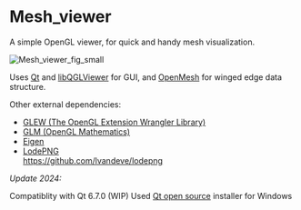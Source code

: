 # Mesh_viewer

A simple OpenGL viewer, for quick and handy mesh visualization.  

![Mesh_viewer_fig_small](https://user-images.githubusercontent.com/84736834/124169237-4f03af80-daa6-11eb-8d80-12ca22b02764.png)

Uses [Qt](https://www.qt.io/) and [libQGLViewer](http://libqglviewer.com/) for GUI, and [OpenMesh](https://www.graphics.rwth-aachen.de/software/openmesh/) for winged edge data structure.  

Other external dependencies:
* [GLEW (The OpenGL Extension Wrangler Library)](http://glew.sourceforge.net/)
* [GLM (OpenGL Mathematics)](https://glm.g-truc.net/0.9.9/)
* [Eigen](https://eigen.tuxfamily.org/)
* [LodePNG](https://lodev.org/lodepng/)  
  https://github.com/lvandeve/lodepng


*Update 2024:*

Compatiblity with Qt 6.7.0 (WIP)
Used [Qt open source](https://www.qt.io/download-open-source) installer for Windows
